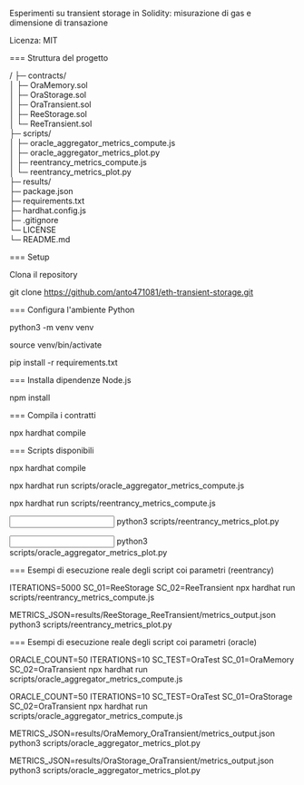 Esperimenti su transient storage in Solidity: misurazione di gas e dimensione di transazione

Licenza: MIT

===  Struttura del progetto

/
├─ contracts/             
│  ├─ OraMemory.sol       
│  ├─ OraStorage.sol       
│  ├─ OraTransient.sol     
│  ├─ ReeStorage.sol       
│  └─ ReeTransient.sol     
├─ scripts/                
│  ├─ oracle_aggregator_metrics_compute.js  
│  ├─ oracle_aggregator_metrics_plot.py     
│  ├─ reentrancy_metrics_compute.js         
│  └─ reentrancy_metrics_plot.py            
├─ results/                   
├─ package.json            
├─ requirements.txt        
├─ hardhat.config.js       
├─ .gitignore              
└─ LICENSE               
└─ README.md               

=== Setup

Clona il repository

git clone https://github.com/anto471081/eth-transient-storage.git

===  Configura l'ambiente Python

python3 -m venv venv

source venv/bin/activate

pip install -r requirements.txt

=== Installa dipendenze Node.js

npm install

=== Compila i contratti

npx hardhat compile

=== Scripts disponibili

npx hardhat compile

npx hardhat run scripts/oracle_aggregator_metrics_compute.js

npx hardhat run scripts/reentrancy_metrics_compute.js

<input file> python3 scripts/reentrancy_metrics_plot.py

<input file> python3 scripts/oracle_aggregator_metrics_plot.py

=== Esempi di esecuzione reale degli script coi parametri (reentrancy)

ITERATIONS=5000 SC_01=ReeStorage SC_02=ReeTransient npx hardhat run scripts/reentrancy_metrics_compute.js

METRICS_JSON=results/ReeStorage_ReeTransient/metrics_output.json python3 scripts/reentrancy_metrics_plot.py

=== Esempi di esecuzione reale degli script coi parametri (oracle)

ORACLE_COUNT=50 ITERATIONS=10 SC_TEST=OraTest SC_01=OraMemory SC_02=OraTransient npx hardhat run scripts/oracle_aggregator_metrics_compute.js

ORACLE_COUNT=50 ITERATIONS=10 SC_TEST=OraTest SC_01=OraStorage SC_02=OraTransient npx hardhat run scripts/oracle_aggregator_metrics_compute.js

METRICS_JSON=results/OraMemory_OraTransient/metrics_output.json python3 scripts/oracle_aggregator_metrics_plot.py

METRICS_JSON=results/OraStorage_OraTransient/metrics_output.json python3 scripts/oracle_aggregator_metrics_plot.py
